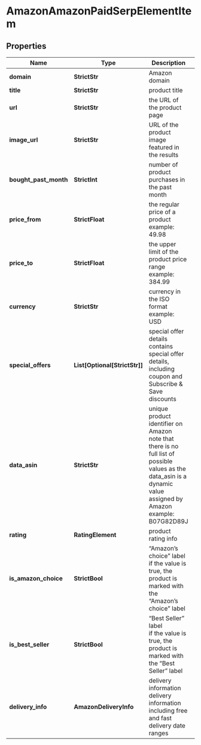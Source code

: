 # AmazonAmazonPaidSerpElementItem


## Properties

| Name | Type | Description | Notes |
|------------ | ------------- | ------------- | -------------|
**domain** | **StrictStr** | Amazon domain |[optional]|
**title** | **StrictStr** | product title |[optional]|
**url** | **StrictStr** | the URL of the product page |[optional]|
**image_url** | **StrictStr** | URL of the product image featured in the results |[optional]|
**bought_past_month** | **StrictInt** | number of product purchases in the past month |[optional]|
**price_from** | **StrictFloat** | the regular price of a product<br>example:<br>49.98 |[optional]|
**price_to** | **StrictFloat** | the upper limit of the product price range<br>example:<br>384.99 |[optional]|
**currency** | **StrictStr** | currency in the ISO format<br>example:<br>USD |[optional]|
**special_offers** | **List[Optional[StrictStr]]** | special offer details<br>contains special offer details, including coupon and Subscribe & Save discounts |[optional]|
**data_asin** | **StrictStr** | unique product identifier on Amazon<br>note that there is no full list of possible values as the data_asin is a dynamic value assigned by Amazon<br>example:<br>B07G82D89J |[optional]|
**rating** | **RatingElement** | product rating info |[optional]|
**is_amazon_choice** | **StrictBool** | “Amazon’s choice” label<br>if the value is true, the product is marked with the “Amazon’s choice” label |[optional]|
**is_best_seller** | **StrictBool** | “Best Seller” label<br>if the value is true, the product is marked with the “Best Seller” label |[optional]|
**delivery_info** | **AmazonDeliveryInfo** | delivery information<br>delivery information including free and fast delivery date ranges |[optional]|